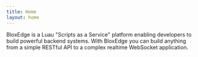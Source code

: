 ```yaml
---
title: Home
layout: home
---
```


BloxEdge is a Luau "Scripts as a Service" platform enabling developers to build powerful backend systems. 
With BloxEdge you can build anything from a simple RESTful API to a complex realtime WebSocket application.